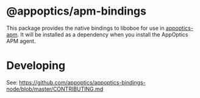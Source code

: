 # @appoptics/apm-bindings

This package provides the native bindings to liboboe for use in [appoptics-apm](https://github.com/appoptics/appoptics-apm-node). It will be installed as a dependency when you install the AppOptics APM agent.

# Developing

See: https://github.com/appoptics/appoptics-bindings-node/blob/master/CONTRIBUTING.md

